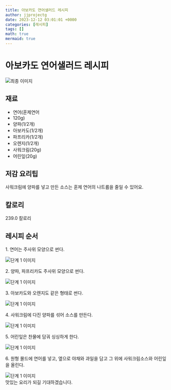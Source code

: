 ```yaml
---
title: 아보카도 연어샐러드 레시피
author: jjprojectg
date: 2023-12-12 03:01:01 +0000
categories: [레시피]
tags: []
math: true
mermaid: true
---
```

<meta name="og:type" content="website"/>
<meta charset="UTF-8"/>
<div class="header">
  <h1>아보카도 연어샐러드 레시피</h1>
</div>

<div class="container my-4">
  <div class="row">
    <div class="col-12 col-md-6">
      <div class="recipe-image">
        <img src="http://www.foodsafetykorea.go.kr/uploadimg/cook/10_00604_2.png" class="step-image" alt="최종 이미지"/>
      </div>
    </div>
    <div class="col-12 col-md-6">
      <div class="ingredients">
        <h2>재료</h2>
        <ul class="card">
          <li> 연어(훈제연어 </li>
          <li>  120g) </li>
          <li>  양파(1/2개) </li>
          <li>  아보카도(1/2개) </li>
          <li> 파프리카(1/2개) </li>
          <li>  오렌지(1/2개) </li>
          <li>  사워크림(20g) </li>
          <li>  어린잎(20g) </li>
</ul>
      </div>
    </div>
    <div class="col-12 col-md-6">
      <div class="ingredients">
        <h2>저감 요리팁</h2>
        <div class="card"> 
          <p>
            사워크림에 양파를 넣고 만든 소스는 훈제 연어의 나트륨을 줄일 수 있어요.
          </p>
        </div>
      </div>
      <div class="ingredients">
        <h2>칼로리</h2>
        <div class="card"> 
          <p>
            239.0 칼로리
          </p>
        </div>
      </div>
    </div>
  </div>

  <h2 class="my-4">레시피 순서</h2>
  <div class="card recipe-card">
    <div class="card-body recipe-step">
      <p class="card-text step-description">1. 연어는 주사위 모양으로 썬다.</p>
      <img src="http://www.foodsafetykorea.go.kr/uploadimg/cook/20_00604_1.png" alt="단계 1 이미지" class="step-image"/>
    </div>
  </div>
  <div class="card recipe-card">
    <div class="card-body recipe-step">
      <p class="card-text step-description">2. 양파, 파프리카도 주사위 모양으로
썬다.</p>
      <img src="http://www.foodsafetykorea.go.kr/uploadimg/cook/20_00604_2.png" alt="단계 1 이미지" class="step-image"/>
    </div>
  </div>
  <div class="card recipe-card">
    <div class="card-body recipe-step">
      <p class="card-text step-description">3. 아보카도와 오렌지도 같은 형태로
썬다.</p>
      <img src="http://www.foodsafetykorea.go.kr/uploadimg/cook/20_00604_3.png" alt="단계 1 이미지" class="step-image"/>
    </div>
  </div>
  <div class="card recipe-card">
    <div class="card-body recipe-step">
      <p class="card-text step-description">4. 사워크림에 다진 양파를 섞어 소스를
만든다.</p>
      <img src="http://www.foodsafetykorea.go.kr/uploadimg/cook/20_00604_4.png" alt="단계 1 이미지" class="step-image"/>
    </div>
  </div>
  <div class="card recipe-card">
    <div class="card-body recipe-step">
      <p class="card-text step-description">5. 어린잎은 찬물에 담궈 싱싱하게 한다.</p>
      <img src="http://www.foodsafetykorea.go.kr/uploadimg/cook/20_00604_5.png" alt="단계 1 이미지" class="step-image"/>
    </div>
  </div>
  <div class="card recipe-card">
    <div class="card-body recipe-step">
      <p class="card-text step-description">6. 원형 몰드에 연어를 넣고, 옆으로
야채와 과일을 담고 그 위에
사워크림소스와 어린잎을 올린다.</p>
      <img src="http://www.foodsafetykorea.go.kr/uploadimg/cook/20_00604_6.png" alt="단계 1 이미지" class="step-image"/>
    </div>
  </div>

</div>
맛있는 요리가 되길 기대하겠습니다.
